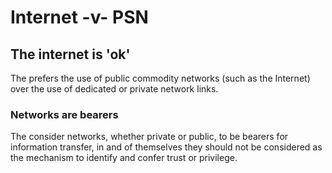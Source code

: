 # Internet -v- PSN

## The internet is 'ok'

The prefers the use of public commodity networks \(such as the Internet\) over the use of dedicated or private network links.

### Networks are bearers

The consider networks, whether private or public, to be bearers for information transfer, in and of themselves they should not be considered as the mechanism to identify and confer trust or privilege.


